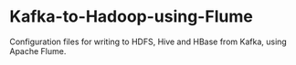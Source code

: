 # Kafka-to-Hadoop-using-Flume
Configuration files for writing to HDFS, Hive and HBase from Kafka, using Apache Flume.
